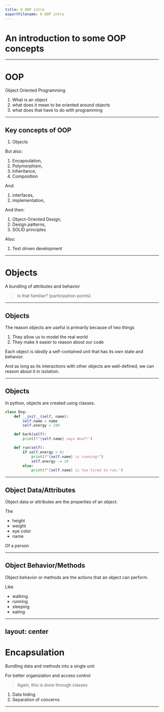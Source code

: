 ```yaml
---
title: 6 OOP intro
exportFilename: 6 OOP intro
---
```


# An introduction to some OOP concepts

---

# OOP
Object Oriented Programming

1. What is an object
2. what does it mean to be oriented around objects
3. what does that have to do with programming

---

## Key concepts of OOP

1. Objects

But also:
1. Encapsulation,
2. Polymorphism,
3. Inheritance,
4. Composition

And:
1. interfaces,
2. implementation,

And then:
1. Object-Oriented Design,
2. Design patterns,
3. SOLID principles

Also:
1. Test driven development

---

# Objects
A bundling of attributes and behavior

> Is that familiar? (participation points)

---

## Objects

The reason objects are useful is primarily because of two things
1. They allow us to model the real world
2. They make it easier to reason about our code

Each object is *ideally* a self-contained unit that has its own state and behavior.

And as long as its interactions with other objects are well-defined, we can reason about it in isolation.

---

## Objects

In python, objects are created using classes. 

```python
class Dog:
    def __init__(self, name):
        self.name = name
        self.energy = 100

    def bark(self):
        print(f"{self.name} says Woof!")

    def run(self):
        if self.energy > 0:
            print(f"{self.name} is running!")
            self.energy -= 10
        else:
            print(f"{self.name} is too tired to run.")
```

---

## Object Data/Attributes

Object data or attributes are the properties of an object.

The
- height
- weight
- eye color
- name

Of a person

---

## Object Behavior/Methods

Object behavior or methods are the actions that an object can perform.

Like
- walking
- running 
- sleeping
- eating

---
layout: center
---

# Encapsulation
Bundling data and methods into a single unit

For better organization and access control

> Again, this is done through classes

1. Data hiding
2. Separation of concerns

---

